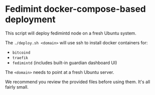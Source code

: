 # Fedimint docker-compose-based deployment

This script will deploy fedimintd node on a fresh
Ubuntu system.

The `./deploy.sh <domain>` will use ssh to install docker
containers for:

* `bitcoind`
* `traefik`
* `fedimintd` (includes built-in guardian dashboard UI)

The `<domain>` needs to point at a fresh Ubuntu server.

We recommend you review the provided files before using them.
It's all fairly small.
